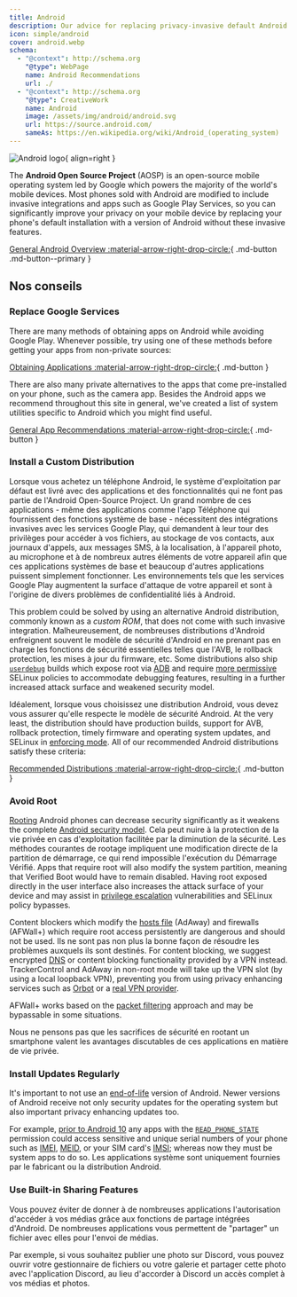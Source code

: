 ```yaml
---
title: Android
description: Our advice for replacing privacy-invasive default Android features with private and secure alternatives.
icon: simple/android
cover: android.webp
schema:
  - "@context": http://schema.org
    "@type": WebPage
    name: Android Recommendations
    url: ./
  - "@context": http://schema.org
    "@type": CreativeWork
    name: Android
    image: /assets/img/android/android.svg
    url: https://source.android.com/
    sameAs: https://en.wikipedia.org/wiki/Android_(operating_system)
---
```


![Android logo](../assets/img/android/android.svg){ align=right }

The **Android Open Source Project** (AOSP) is an open-source mobile operating system led by Google which powers the majority of the world's mobile devices. Most phones sold with Android are modified to include invasive integrations and apps such as Google Play Services, so you can significantly improve your privacy on your mobile device by replacing your phone's default installation with a version of Android without these invasive features.

[General Android Overview :material-arrow-right-drop-circle:](../os/android-overview.md){ .md-button .md-button--primary }

## Nos conseils

### Replace Google Services

There are many methods of obtaining apps on Android while avoiding Google Play. Whenever possible, try using one of these methods before getting your apps from non-private sources:

[Obtaining Applications :material-arrow-right-drop-circle:](obtaining-apps.md){ .md-button }

There are also many private alternatives to the apps that come pre-installed on your phone, such as the camera app. Besides the Android apps we recommend throughout this site in general, we've created a list of system utilities specific to Android which you might find useful.

[General App Recommendations :material-arrow-right-drop-circle:](general-apps.md){ .md-button }

### Install a Custom Distribution

Lorsque vous achetez un téléphone Android, le système d'exploitation par défaut est livré avec des applications et des fonctionnalités qui ne font pas partie de l'Android Open-Source Project. Un grand nombre de ces applications - même des applications comme l'app Téléphone qui fournissent des fonctions système de base - nécessitent des intégrations invasives avec les services Google Play, qui demandent à leur tour des privilèges pour accéder à vos fichiers, au stockage de vos contacts, aux journaux d'appels, aux messages SMS, à la localisation, à l'appareil photo, au microphone et à de nombreux autres éléments de votre appareil afin que ces applications systèmes de base et beaucoup d'autres applications puissent simplement fonctionner. Les environnements tels que les services Google Play augmentent la surface d'attaque de votre appareil et sont à l'origine de divers problèmes de confidentialité liés à Android.

This problem could be solved by using an alternative Android distribution, commonly known as a _custom ROM_, that does not come with such invasive integration. Malheureusement, de nombreuses distributions d'Android enfreignent souvent le modèle de sécurité d'Android en ne prenant pas en charge les fonctions de sécurité essentielles telles que l'AVB, le rollback protection, les mises à jour du firmware, etc. Some distributions also ship [`userdebug`](https://source.android.com/setup/build/building#choose-a-target) builds which expose root via [ADB](https://developer.android.com/studio/command-line/adb) and require [more permissive](https://github.com/LineageOS/android_system_sepolicy/search?q=userdebug\&type=code) SELinux policies to accommodate debugging features, resulting in a further increased attack surface and weakened security model.

Idéalement, lorsque vous choisissez une distribution Android, vous devez vous assurer qu'elle respecte le modèle de sécurité Android. At the very least, the distribution should have production builds, support for AVB, rollback protection, timely firmware and operating system updates, and SELinux in [enforcing mode](https://source.android.com/security/selinux/concepts#enforcement_levels). All of our recommended Android distributions satisfy these criteria:

[Recommended Distributions :material-arrow-right-drop-circle:](distributions.md){ .md-button }

### Avoid Root

[Rooting](https://en.wikipedia.org/wiki/Rooting_\(Android\)) Android phones can decrease security significantly as it weakens the complete [Android security model](https://en.wikipedia.org/wiki/Android_\(operating_system\)#Security_and_privacy). Cela peut nuire à la protection de la vie privée en cas d'exploitation facilitée par la diminution de la sécurité. Les méthodes courantes de rootage impliquent une modification directe de la partition de démarrage, ce qui rend impossible l'exécution du Démarrage Vérifié. Apps that require root will also modify the system partition, meaning that Verified Boot would have to remain disabled. Having root exposed directly in the user interface also increases the attack surface of your device and may assist in [privilege escalation](https://en.wikipedia.org/wiki/Privilege_escalation) vulnerabilities and SELinux policy bypasses.

Content blockers which modify the [hosts file](https://en.wikipedia.org/wiki/Hosts_\(file\)) (AdAway) and firewalls (AFWall+) which require root access persistently are dangerous and should not be used. Ils ne sont pas non plus la bonne façon de résoudre les problèmes auxquels ils sont destinés. For content blocking, we suggest encrypted [DNS](../dns.md) or content blocking functionality provided by a VPN instead. TrackerControl and AdAway in non-root mode will take up the VPN slot (by using a local loopback VPN), preventing you from using privacy enhancing services such as [Orbot](../tor.md#orbot) or a [real VPN provider](../vpn.md).

AFWall+ works based on the [packet filtering](https://en.wikipedia.org/wiki/Firewall_\(computing\)#Packet_filter) approach and may be bypassable in some situations.

Nous ne pensons pas que les sacrifices de sécurité en rootant un smartphone valent les avantages discutables de ces applications en matière de vie privée.

### Install Updates Regularly

It's important to not use an [end-of-life](https://endoflife.date/android) version of Android. Newer versions of Android receive not only security updates for the operating system but also important privacy enhancing updates too.

For example, [prior to Android 10](https://developer.android.com/about/versions/10/privacy/changes) any apps with the [`READ_PHONE_STATE`](https://developer.android.com/reference/android/Manifest.permission#READ_PHONE_STATE) permission could access sensitive and unique serial numbers of your phone such as [IMEI](https://en.wikipedia.org/wiki/International_Mobile_Equipment_Identity), [MEID](https://en.wikipedia.org/wiki/Mobile_equipment_identifier), or your SIM card's [IMSI](https://en.wikipedia.org/wiki/International_mobile_subscriber_identity); whereas now they must be system apps to do so. Les applications système sont uniquement fournies par le fabricant ou la distribution Android.

### Use Built-in Sharing Features

Vous pouvez éviter de donner à de nombreuses applications l'autorisation d'accéder à vos médias grâce aux fonctions de partage intégrées d'Android. De nombreuses applications vous permettent de "partager" un fichier avec elles pour l'envoi de médias.

Par exemple, si vous souhaitez publier une photo sur Discord, vous pouvez ouvrir votre gestionnaire de fichiers ou votre galerie et partager cette photo avec l'application Discord, au lieu d'accorder à Discord un accès complet à vos médias et photos.
